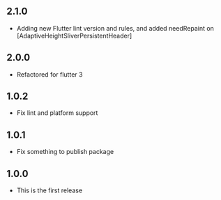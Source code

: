 ## 2.1.0

* Adding new Flutter lint version and rules, and added needRepaint on [AdaptiveHeightSliverPersistentHeader]

## 2.0.0

* Refactored for flutter 3

## 1.0.2

* Fix lint and platform support

## 1.0.1

* Fix something to publish package

## 1.0.0

* This is the first release
